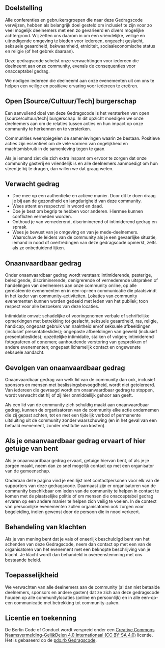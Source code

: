 Doelstelling
------------

Alle conferenties en gebruikersgroepen die naar deze Gedragscode verwijzen, hebben als belangrijk doel gesteld om inclusief te zijn voor zo veel mogelijk deelnemers met een zo gevarieerd en divers mogelijke achtergrond. Wij zetten ons daarom in om een vriendelijke, veilige en uitnodigende omgeving te bieden voor iedereen, ongeacht geslacht, seksuele geaardheid, bekwaamheid, etniciteit, sociaaleconomische status en religie (of het gebrek daaraan).

Deze gedragscode schetst onze verwachtingen voor iedereen die deelneemt aan onze community, evenals de consequenties voor onacceptabel gedrag.

We nodigen iedereen die deelneemt aan onze evenementen uit om ons te helpen een veilige en positieve ervaring voor iedereen te creëren.


Open [Source/Cultuur/Tech] burgerschap
--------------------------------------

Een aanvullend doel van deze Gedragscode is het versterken van open [source/cultuur/tech] burgerschap. In dit opzicht moedigen we onze deelnemers aan om de relaties tussen acties en hun impact op onze community te herkennen en te versterken.

Communities weerspiegelen de samenlevingen waarin ze bestaan. Positieve acties zijn essentieel om de vele vormen van ongelijkheid en machtsmisbruik in de samenleving tegen te gaan.

Als je iemand ziet die zich extra inspant om ervoor te zorgen dat onze community gastvrij en vriendelijk is en alle deelnemers aanmoedigt om hun steentje bij te dragen, dan willen we dat graag weten.


Verwacht gedrag
---------------

* Doe mee op een authentieke en actieve manier. Door dit te doen draag je bij aan de gezondheid en langdurigheid van deze community.
* Wees attent en respectvol in woord en daad.
* Doe je best om begrip te hebben voor anderen. Hiermee kunnen conflicten vermeden worden.
* Onthoud je van vernederend, discriminerend of intimiderend gedrag en spraak.
* Wees je bewust van je omgeving en van je mede-deelnemers. Waarschuw de leiders van de community als je een gevaarlijke situatie, iemand in nood of overtredingen van deze gedragscode opmerkt, zelfs als ze onbeduidend lijken.


Onaanvaardbaar gedrag
---------------------

Onder onaanvaardbaar gedrag wordt verstaan: intimiderende, pesterige, beledigende, discriminerende, denigrerende of vernederende uitspraken of handelingen van deelnemers aan onze community online, op alle gerelateerde evenementen en in een-op-een communicatie die plaatsvindt in het kader van community-activiteiten. Lokaties van community evenementen kunnen worden gedeeld met leden van het publiek; toon respect voor alle bezoekers van deze locaties.

Intimidatie omvat: schadelijke of vooringenomen verbale of schriftelijke opmerkingen met betrekking tot geslacht, seksuele geaardheid, ras, religie, handicap; ongepast gebruik van naaktheid en/of seksuele afbeeldingen (inclusief presentatieslides); ongepaste afbeeldingen van geweld (inclusief presentatieslides); opzettelijke intimidatie, stalken of volgen; intimiderend fotograferen of opnemen; aanhoudende verstoring van gesprekken of andere evenementen; ongepast lichamelijk contact en ongewenste seksuele aandacht.


Gevolgen van onaanvaardbaar gedrag
----------------------------------

Onaanvaardbaar gedrag van welk lid van de community dan ook, inclusief sponsors en mensen met beslissingsbevoegdheid, wordt niet getolereerd.
Van iedereen die gevraagd wordt om onaanvaardbaar gedrag te stoppen, wordt verwacht dat hij of zij hier onmiddellijk gehoor aan geeft.

Als een lid van de community zich schuldig maakt aan onaanvaardbaar gedrag, kunnen de organisatoren van de community elke actie ondernemen die zij gepast achten, tot en met een tijdelijk verbod of permanente uitsluiting uit de community zonder waarschuwing (en in het geval van een betaald evenement, zonder restitutie van kosten).


Als je onaanvaardbaar gedrag ervaart of hier getuige van bent
-------------------------------------------------------------

Als je onaanvaardbaar gedrag ervaart, getuige hiervan bent, of als je je zorgen maakt, neem dan zo snel mogelijk contact op met een organisator van de gemeenschap.

Onderaan deze pagina vind je een lijst met contactpersonen voor elk van de supporters van deze gedragscode. Daarnaast zijn er organisatoren van de community beschikbaar om leden van de community te helpen in contact te komen met de plaatselijke politie of om mensen die onacceptabel gedrag ervaren op een andere manier te helpen zich veilig te voelen. In de context van persoonlijke evenementen zullen organisatoren ook zorgen voor begeleiding, indien gewenst door de persoon die in nood verkeert.


Behandeling van klachten
------------------

Als je van mening bent dat je vals of oneerlijk beschuldigd bent van het schenden van deze Gedragscode, neem dan contact op met een van de organisatoren van het evenement met een beknopte beschrijving van je klacht. Je klacht wordt dan behandeld in overeenstemming met ons bestaande beleid.


Toepasselijkheid
----------------

We verwachten van alle deelnemers aan de community (al dan niet betaalde deelnemers, sponsors en andere gasten) dat ze zich aan deze gedragscode houden op alle communitylocaties (online en persoonlijk) en in alle een-op-een communicatie met betrekking tot community-zaken.

Licentie en toekenning
-----------------------

De Berlin Code of Conduct wordt verspreid onder een [Creative Commons Naamsvermelding-GelijkDelen 4.0 Internationaal (CC BY-SA 4.0)](https://creativecommons.org/licenses/by-sa/4.0/deed.nl) licentie. Het is gebaseerd op de [pdx.rb Gedragscode](https://pdxruby.org/CONDUCT).